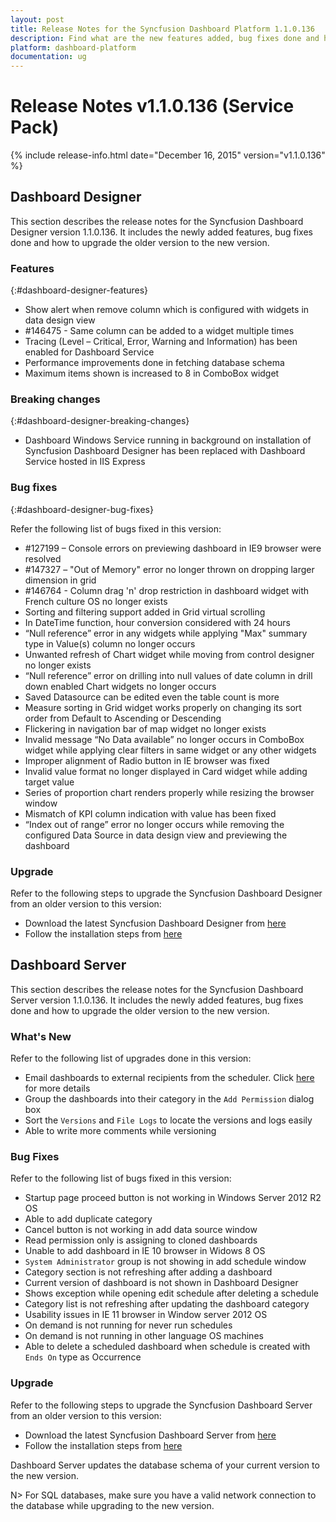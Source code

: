 ```yaml
---
layout: post
title: Release Notes for the Syncfusion Dashboard Platform 1.1.0.136
description: Find what are the new features added, bug fixes done and how to upgrade to this new version from an older version.
platform: dashboard-platform
documentation: ug
---
```


# Release Notes v1.1.0.136 (Service Pack)

{% include release-info.html date="December 16, 2015" version="v1.1.0.136" %} 

## Dashboard Designer


This section describes the release notes for the Syncfusion Dashboard Designer version 1.1.0.136. It includes the newly added features, bug fixes done and how to upgrade the older version to the new version.


### Features
{:#dashboard-designer-features}

*	Show alert when remove column which is configured with widgets in data design view
*	\#146475 - Same column can be added to a widget multiple times
*	Tracing (Level – Critical, Error, Warning and Information) has been enabled for Dashboard Service
*	Performance improvements done in fetching database schema
*	Maximum items shown is increased to 8 in ComboBox widget


### Breaking changes
{:#dashboard-designer-breaking-changes}

*	Dashboard Windows Service running in background on installation of Syncfusion Dashboard Designer has been replaced with Dashboard Service hosted in IIS Express

### Bug fixes
{:#dashboard-designer-bug-fixes}

Refer the following list of bugs fixed in this version:

*   \#127199 – Console errors on previewing dashboard in IE9 browser were resolved
*   \#147327 – "Out of Memory" error no longer thrown on dropping larger dimension in grid
*   \#146764 - Column drag 'n' drop restriction in dashboard widget with French culture OS no longer exists  
*	Sorting and filtering support added in Grid virtual scrolling
*	In DateTime function, hour conversion considered with 24 hours
*	“Null reference” error in any widgets while applying "Max" summary type in Value(s) column no longer occurs
*	Unwanted refresh of Chart widget while moving from control designer no longer exists
*	“Null reference” error on drilling into null values of date column in drill down enabled Chart widgets no longer occurs
*	Saved Datasource can be edited even the table count is more
*	Measure sorting in Grid widget works properly on changing its sort order from Default to Ascending or Descending
*	Flickering in navigation bar of map widget no longer exists
*	Invalid message “No Data available” no longer occurs in ComboBox widget while applying clear filters in same widget or any other widgets
*	Improper alignment of Radio button in IE browser was fixed
*	Invalid value format no longer displayed in Card widget while adding target value
*	Series of proportion chart renders properly while resizing the browser window
*	Mismatch of KPI column indication with value has been fixed
*	“Index out of range” error no longer occurs while removing the configured Data Source in data design view and previewing the dashboard

### Upgrade

 Refer to the following steps to upgrade the Syncfusion Dashboard Designer from an older version to this version:

* Download the latest Syncfusion Dashboard Designer from [here](http://www.syncfusion.com/downloads/dashboard)
* Follow the installation steps from [here](/en-us/dashboard-platform/dashboard-designer/installation)


## Dashboard Server


This section describes the release notes for the Syncfusion Dashboard  Server version 1.1.0.136. It includes the newly added features, bug fixes done and how to upgrade the older version to the new version.

### What's New

Refer to the following list of upgrades done in this version:

* Email dashboards to external recipients from the scheduler. Click [here](/en-us/dashboard-platform/dashboard-server/administration/manage-schedules#add-schedules) for more details
* Group the dashboards into their category in the `Add Permission` dialog box
* Sort the `Versions` and `File Logs` to locate the versions and logs easily
* Able to write more comments while versioning

### Bug Fixes

Refer to the following list of bugs fixed in this version: 

* Startup page proceed button is not working in Windows Server 2012 R2 OS
* Able to add duplicate category
* Cancel button is not working in add data source window
* Read permission only is assigning to cloned dashboards
* Unable to add dashboard in IE 10 browser in Widows 8 OS
* `System Administrator` group is not showing in add schedule window
* Category section is not refreshing after adding a dashboard
* Current version of dashboard is not shown in Dashboard Designer
* Shows exception while opening edit schedule after deleting a schedule
* Category list is not refreshing after updating the dashboard category
* Usability issues in IE 11 browser in Window server 2012 OS
* On demand is not running for never run schedules
* On demand is not running in other language OS machines
* Able to delete a scheduled dashboard when schedule is created with `Ends On` type as Occurrence

### Upgrade

 Refer to the following steps to upgrade the Syncfusion Dashboard Server from an older version to this version:

* Download the latest Syncfusion Dashboard Server from [here](http://www.syncfusion.com/downloads/dashboard)
* Follow the installation steps from [here](/en-us/dashboard-platform/dashboard-server/installation-and-deployment)

Dashboard Server updates the database schema of your current version to the new version.

N> For SQL databases, make sure you have a valid network connection to the database while upgrading to the new version.

